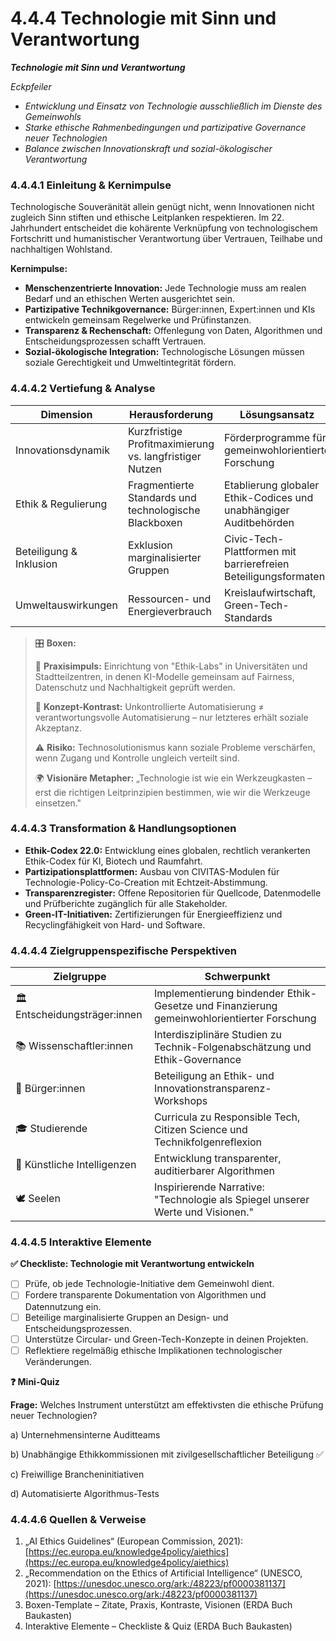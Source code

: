 # 4.4.4 Technologie mit Sinn und Verantwortung

_**Technologie mit Sinn und Verantwortung**_

_Eckpfeiler_

* _Entwicklung und Einsatz von Technologie ausschließlich im Dienste des Gemeinwohls_
* _Starke ethische Rahmenbedingungen und partizipative Governance neuer Technologien_
* _Balance zwischen Innovationskraft und sozial-ökologischer Verantwortung_

### 4.4.4.1 Einleitung & Kernimpulse

Technologische Souveränität allein genügt nicht, wenn Innovationen nicht zugleich Sinn stiften und ethische Leitplanken respektieren. Im 22. Jahrhundert entscheidet die kohärente Verknüpfung von technologischem Fortschritt und humanistischer Verantwortung über Vertrauen, Teilhabe und nachhaltigen Wohlstand.

**Kernimpulse:**

* **Menschenzentrierte Innovation:** Jede Technologie muss am realen Bedarf und an ethischen Werten ausgerichtet sein.
* **Partizipative Technikgovernance:** Bürger:innen, Expert:innen und KIs entwickeln gemeinsam Regelwerke und Prüfinstanzen.
* **Transparenz & Rechenschaft:** Offenlegung von Daten, Algorithmen und Entscheidungsprozessen schafft Vertrauen.
* **Sozial-ökologische Integration:** Technologische Lösungen müssen soziale Gerechtigkeit und Umweltintegrität fördern.

### 4.4.4.2 Vertiefung & Analyse

| Dimension               | Herausforderung                                         | Lösungsansatz                                                     |
| ----------------------- | ------------------------------------------------------- | ----------------------------------------------------------------- |
| Innovationsdynamik      | Kurzfristige Profitmaximierung vs. langfristiger Nutzen | Förderprogramme für gemeinwohlorientierte Forschung               |
| Ethik & Regulierung     | Fragmentierte Standards und technologische Blackboxen   | Etablierung globaler Ethik-Codices und unabhängiger Auditbehörden |
| Beteiligung & Inklusion | Exklusion marginalisierter Gruppen                      | Civic-Tech-Plattformen mit barrierefreien Beteiligungsformaten    |
| Umweltauswirkungen      | Ressourcen- und Energieverbrauch                        | Kreislaufwirtschaft, Green-Tech-Standards                         |

> 🎛️ **Boxen:**
>
> 📌 **Praxisimpuls:** Einrichtung von "Ethik-Labs" in Universitäten und Stadtteilzentren, in denen KI-Modelle gemeinsam auf Fairness, Datenschutz und Nachhaltigkeit geprüft werden.
>
> 🧠 **Konzept-Kontrast:** Unkontrollierte Automatisierung ≠ verantwortungsvolle Automatisierung – nur letzteres erhält soziale Akzeptanz.
>
> ⚠️ **Risiko:** Technosolutionismus kann soziale Probleme verschärfen, wenn Zugang und Kontrolle ungleich verteilt sind.
>
> 🌍 **Visionäre Metapher:** „Technologie ist wie ein Werkzeugkasten – erst die richtigen Leitprinzipien bestimmen, wie wir die Werkzeuge einsetzen."

### 4.4.4.3 Transformation & Handlungsoptionen

* **Ethik-Codex 22.0:** Entwicklung eines globalen, rechtlich verankerten Ethik-Codex für KI, Biotech und Raumfahrt.
* **Partizipationsplattformen:** Ausbau von CIVITAS-Modulen für Technologie-Policy-Co-Creation mit Echtzeit-Abstimmung.
* **Transparenzregister:** Offene Repositorien für Quellcode, Datenmodelle und Prüfberichte zugänglich für alle Stakeholder.
* **Green-IT-Initiativen:** Zertifizierungen für Energieeffizienz und Recyclingfähigkeit von Hard- und Software.

### 4.4.4.4 Zielgruppenspezifische Perspektiven

| Zielgruppe                    | Schwerpunkt                                                                               |
| ----------------------------- | ----------------------------------------------------------------------------------------- |
| 🏛️ Entscheidungsträger:innen | Implementierung bindender Ethik-Gesetze und Finanzierung gemeinwohlorientierter Forschung |
| 📚 Wissenschaftler:innen      | Interdisziplinäre Studien zu Technik-Folgenabschätzung und Ethik-Governance               |
| 🧍 Bürger:innen               | Beteiligung an Ethik- und Innovationstransparenz-Workshops                                |
| 🎓 Studierende                | Curricula zu Responsible Tech, Citizen Science und Technikfolgenreflexion                 |
| 🤖 Künstliche Intelligenzen   | Entwicklung transparenter, auditierbarer Algorithmen                                      |
| 🕊️ Seelen                    | Inspirierende Narrative: "Technologie als Spiegel unserer Werte und Visionen."            |

### 4.4.4.5 Interaktive Elemente

**✅ Checkliste: Technologie mit Verantwortung entwickeln**

* [ ] Prüfe, ob jede Technologie-Initiative dem Gemeinwohl dient.
* [ ] Fordere transparente Dokumentation von Algorithmen und Datennutzung ein.
* [ ] Beteilige marginalisierte Gruppen an Design- und Entscheidungsprozessen.
* [ ] Unterstütze Circular- und Green-Tech-Konzepte in deinen Projekten.
* [ ] Reflektiere regelmäßig ethische Implikationen technologischer Veränderungen.

**❓ Mini-Quiz**

**Frage:** Welches Instrument unterstützt am effektivsten die ethische Prüfung neuer Technologien?

a) Unternehmensinterne Auditteams

b) Unabhängige Ethikkommissionen mit zivilgesellschaftlicher Beteiligung ✅

c) Freiwillige Brancheninitiativen

d) Automatisierte Algorithmus-Tests

### 4.4.4.6 Quellen & Verweise

1. „AI Ethics Guidelines“ (European Commission, 2021): [https://ec.europa.eu/knowledge4policy/aiethics](https://ec.europa.eu/knowledge4policy/aiethics)
2. „Recommendation on the Ethics of Artificial Intelligence“ (UNESCO, 2021): [https://unesdoc.unesco.org/ark:/48223/pf0000381137](https://unesdoc.unesco.org/ark:/48223/pf0000381137)
3. Boxen-Template – Zitate, Praxis, Kontraste, Visionen (ERDA Buch Baukasten)
4. Interaktive Elemente – Checkliste & Quiz (ERDA Buch Baukasten)
